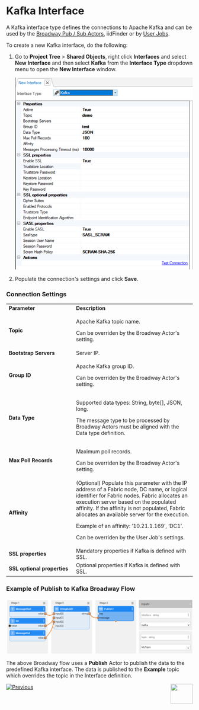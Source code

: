 # Kafka Interface

A Kafka interface type defines the connections to Apache Kafka and can be used by the [Broadway Pub / Sub Actors](/articles/19_Broadway/actors/04_queue_actors.md), iidFinder or by [User Jobs](/articles/20_jobs_and_batch_services/01_fabric_jobs_overview.md).

To create a new Kafka interface, do the following:

1. Go to **Project Tree** > **Shared Objects**, right click **Interfaces** and select **New Interface** and then select **Kafka** from the **Interface Type** dropdown menu to open the **New Interface** window.

   ![image](images/04_kafka_1.PNG)

2. Populate the connection's settings and click **Save**.

### Connection Settings

<table>
<tbody>
<tr>
<td width="300pxl"><strong>Parameter</strong></td>
<td width="600pxl"><strong>Description</strong></td>
</tr>
<tr>
<td><strong>Topic</strong></td>
<td>
<p>Apache Kafka topic name.</p>
<p>Can be overriden by the Broadway Actor's setting.</p>
</td>
</tr>
<tr>
<td><strong>Bootstrap Servers</strong></td>
<td>Server IP.</td>
</tr>
<tr>
<td><strong>Group ID</strong></td>
<td>
<p>Apache Kafka group ID.</p>
<p>Can be overriden by the Broadway Actor's setting.&nbsp;</p>
</td>
</tr>
<tr>
<td><strong>Data Type</strong>&nbsp;</td>
<td>
<p>Supported data types: String, byte[], JSON, long.</p>
<p>The message type to be processed by Broadway Actors must be aligned with the Data type definition.</p>
</td>
</tr>
<tr>
<td><strong>Max Poll Records</strong></td>
<td><p>Maximum poll records.</p>
<p>Can be overriden by the Broadway Actor's setting.&nbsp;</p>
</td>
</tr>
<tr>
<td><strong>Affinity</strong></td>
<td>(Optional) Populate this parameter with the IP address of a Fabric node, DC name, or logical identifier for Fabric nodes. Fabric allocates an execution server based on the populated affinity. If the affinity is not populated, Fabric allocates an available server for the execution.
<p>Example of an affinity: &rsquo;10.21.1.169&rsquo;, &lsquo;DC1&rsquo;.</p>
<p>Can be overriden by the User Job's settings.</p>
</td>
</tr>
<tr>
<td><strong>SSL properties</strong></td>
<td>Mandatory properties if Kafka is defined with SSL.</td>
</tr>
<tr>
<td><strong>SSL optional properties</strong></td>
<td>Optional properties if Kafka is defined with SSL.</td>
</tr>
</tbody>
</table>




### Example of Publish to Kafka Broadway Flow

![image](images/04_kafka_2.PNG)



The above Broadway flow uses a **Publish** Actor to publish the data to the predefined Kafka interface. The data is published to the **Example** topic which overrides the topic in the Interface definition.



[![Previous](/articles/images/Previous.png)](02_SFTP_interface.md)[<img align="right" width="60" height="54" src="/articles/images/Next.png">](04_JMS_interface.md) 